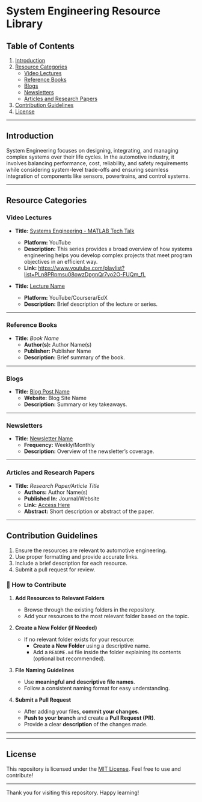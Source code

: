 # System Engineering Resource Library

## Table of Contents
1. [Introduction](#introduction)
2. [Resource Categories](#resource-categories)
   - [Video Lectures](#video-lectures)
   - [Reference Books](#reference-books)
   - [Blogs](#blogs)
   - [Newsletters](#newsletters)
   - [Articles and Research Papers](#articles-and-research-papers)
3. [Contribution Guidelines](#contribution-guidelines)
4. [License](#license)

---
## Introduction

System Engineering focuses on designing, integrating, and managing complex systems over their life cycles. In the automotive industry, it involves balancing performance, cost, reliability, and safety requirements while considering system-level trade-offs and ensuring seamless integration of components like sensors, powertrains, and control systems.

---
## Resource Categories

### Video Lectures

- **Title:** [Systems Engineering - MATLAB Tech Talk](#https://www.youtube.com/playlist?list=PLn8PRpmsu08owzDpgnQr7vo2O-FUQm_fL)
  - **Platform:** YouTube
  - **Description:** This series provides a broad overview of how systems engineering helps you develop complex projects that meet  program objectives in an efficient way.
  - **Link:** https://www.youtube.com/playlist?list=PLn8PRpmsu08owzDpgnQr7vo2O-FUQm_fL 

- **Title:** [Lecture Name](#)
  - **Platform:** YouTube/Coursera/EdX
  - **Description:** Brief description of the lecture or series.

---
### Reference Books
- **Title:** *Book Name*
  - **Author(s):** Author Name(s)
  - **Publisher:** Publisher Name
  - **Description:** Brief summary of the book.

---
### Blogs
- **Title:** [Blog Post Name](#)
  - **Website:** Blog Site Name
  - **Description:** Summary or key takeaways.

---
### Newsletters
- **Title:** [Newsletter Name](#)
  - **Frequency:** Weekly/Monthly
  - **Description:** Overview of the newsletter’s coverage.

---
### Articles and Research Papers
- **Title:** *Research Paper/Article Title*
  - **Authors:** Author Name(s)
  - **Published In:** Journal/Website
  - **Link:** [Access Here](#)
  - **Abstract:** Short description or abstract of the paper.

---
## Contribution Guidelines
1. Ensure the resources are relevant to automotive engineering.
2. Use proper formatting and provide accurate links.
3. Include a brief description for each resource.
4. Submit a pull request for review.



### **📂 How to Contribute**  

1. **Add Resources to Relevant Folders**  
   - Browse through the existing folders in the repository.  
   - Add your resources to the most relevant folder based on the topic.  

2. **Create a New Folder (if Needed)**  
   - If no relevant folder exists for your resource:  
     - **Create a New Folder** using a descriptive name.  
     - Add a `README.md` file inside the folder explaining its contents (optional but recommended).  

3. **File Naming Guidelines**  
   - Use **meaningful and descriptive file names**.  
   - Follow a consistent naming format for easy understanding.  

4. **Submit a Pull Request**  
   - After adding your files, **commit your changes**.  
   - **Push to your branch** and create a **Pull Request (PR)**.  
   - Provide a clear **description** of the changes made.

---

---
## License
This repository is licensed under the [MIT License](#). Feel free to use and contribute!

---
Thank you for visiting this repository. Happy learning!

